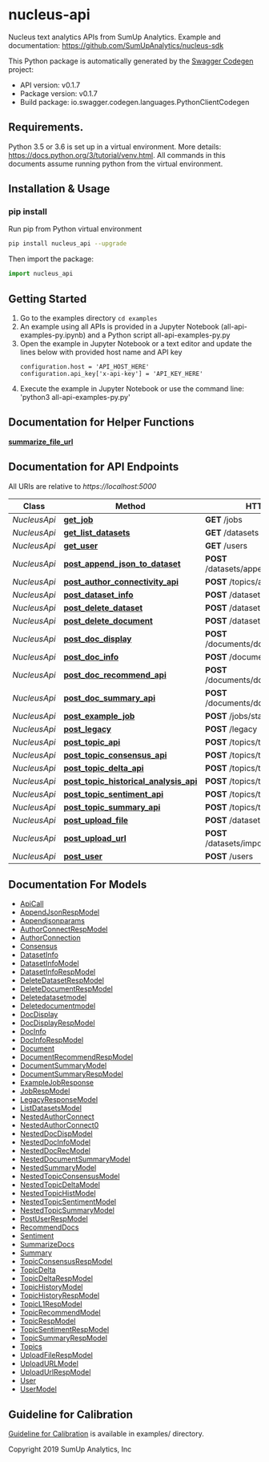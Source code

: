 # nucleus-api
Nucleus text analytics APIs from SumUp Analytics. Example and documentation: https://github.com/SumUpAnalytics/nucleus-sdk

This Python package is automatically generated by the [Swagger Codegen](https://github.com/swagger-api/swagger-codegen) project:

- API version: v0.1.7
- Package version: v0.1.7
- Build package: io.swagger.codegen.languages.PythonClientCodegen

## Requirements.

Python 3.5 or 3.6 is set up in a virtual environment. More details: https://docs.python.org/3/tutorial/venv.html. All commands in this documents assume running python from the virtual environment.

## Installation & Usage
### pip install
Run pip from Python virtual environment
```sh
pip install nucleus_api --upgrade
```

Then import the package:
```python
import nucleus_api 
```

## Getting Started

1. Go to the examples directory `cd examples`
1. An example using all APIs is provided in a Jupyter Notebook (all-api-examples-py.ipynb) and a Python script all-api-examples-py.py
1. Open the example in Jupyter Notebook or a text editor and update the lines below with provided host name and API key
    ```
    configuration.host = 'API_HOST_HERE'
    configuration.api_key['x-api-key'] = 'API_KEY_HERE'
    ```
1. Execute the example in Jupyter Notebook or use the command line: 'python3 all-api-examples-py.py'

##  Documentation for Helper Functions
[**summarize_file_url**](HelperFunc.md#summarize_file_url)

## Documentation for API Endpoints

All URIs are relative to *https://localhost:5000*

Class | Method | HTTP request | Description
------------ | ------------- | ------------- | -------------
*NucleusApi* | [**get_job**](docs/NucleusApi.md#get_job) | **GET** /jobs | 
*NucleusApi* | [**get_list_datasets**](docs/NucleusApi.md#get_list_datasets) | **GET** /datasets | 
*NucleusApi* | [**get_user**](docs/NucleusApi.md#get_user) | **GET** /users | 
*NucleusApi* | [**post_append_json_to_dataset**](docs/NucleusApi.md#post_append_json_to_dataset) | **POST** /datasets/append_json_to_dataset | 
*NucleusApi* | [**post_author_connectivity_api**](docs/NucleusApi.md#post_author_connectivity_api) | **POST** /topics/author_connectivity | 
*NucleusApi* | [**post_dataset_info**](docs/NucleusApi.md#post_dataset_info) | **POST** /datasets/dataset_info | 
*NucleusApi* | [**post_delete_dataset**](docs/NucleusApi.md#post_delete_dataset) | **POST** /datasets/delete_dataset | 
*NucleusApi* | [**post_delete_document**](docs/NucleusApi.md#post_delete_document) | **POST** /datasets/delete_document | 
*NucleusApi* | [**post_doc_display**](docs/NucleusApi.md#post_doc_display) | **POST** /documents/document_display | 
*NucleusApi* | [**post_doc_info**](docs/NucleusApi.md#post_doc_info) | **POST** /documents/document_info | 
*NucleusApi* | [**post_doc_recommend_api**](docs/NucleusApi.md#post_doc_recommend_api) | **POST** /documents/document_recommend | 
*NucleusApi* | [**post_doc_summary_api**](docs/NucleusApi.md#post_doc_summary_api) | **POST** /documents/document_summary | 
*NucleusApi* | [**post_example_job**](docs/NucleusApi.md#post_example_job) | **POST** /jobs/start_example_job | 
*NucleusApi* | [**post_legacy**](docs/NucleusApi.md#post_legacy) | **POST** /legacy | 
*NucleusApi* | [**post_topic_api**](docs/NucleusApi.md#post_topic_api) | **POST** /topics/topics | 
*NucleusApi* | [**post_topic_consensus_api**](docs/NucleusApi.md#post_topic_consensus_api) | **POST** /topics/topic_consensus | 
*NucleusApi* | [**post_topic_delta_api**](docs/NucleusApi.md#post_topic_delta_api) | **POST** /topics/topic_delta | 
*NucleusApi* | [**post_topic_historical_analysis_api**](docs/NucleusApi.md#post_topic_historical_analysis_api) | **POST** /topics/topic_historical | 
*NucleusApi* | [**post_topic_sentiment_api**](docs/NucleusApi.md#post_topic_sentiment_api) | **POST** /topics/topic_sentiment | 
*NucleusApi* | [**post_topic_summary_api**](docs/NucleusApi.md#post_topic_summary_api) | **POST** /topics/topic_summary | 
*NucleusApi* | [**post_upload_file**](docs/NucleusApi.md#post_upload_file) | **POST** /datasets/upload_file | 
*NucleusApi* | [**post_upload_url**](docs/NucleusApi.md#post_upload_url) | **POST** /datasets/import_file_from_url | 
*NucleusApi* | [**post_user**](docs/NucleusApi.md#post_user) | **POST** /users | 


## Documentation For Models

 - [ApiCall](docs/ApiCall.md)
 - [AppendJsonRespModel](docs/AppendJsonRespModel.md)
 - [Appendjsonparams](docs/Appendjsonparams.md)
 - [AuthorConnectRespModel](docs/AuthorConnectRespModel.md)
 - [AuthorConnection](docs/AuthorConnection.md)
 - [Consensus](docs/Consensus.md)
 - [DatasetInfo](docs/DatasetInfo.md)
 - [DatasetInfoModel](docs/DatasetInfoModel.md)
 - [DatasetInfoRespModel](docs/DatasetInfoRespModel.md)
 - [DeleteDatasetRespModel](docs/DeleteDatasetRespModel.md)
 - [DeleteDocumentRespModel](docs/DeleteDocumentRespModel.md)
 - [Deletedatasetmodel](docs/Deletedatasetmodel.md)
 - [Deletedocumentmodel](docs/Deletedocumentmodel.md)
 - [DocDisplay](docs/DocDisplay.md)
 - [DocDisplayRespModel](docs/DocDisplayRespModel.md)
 - [DocInfo](docs/DocInfo.md)
 - [DocInfoRespModel](docs/DocInfoRespModel.md)
 - [Document](docs/Document.md)
 - [DocumentRecommendRespModel](docs/DocumentRecommendRespModel.md)
 - [DocumentSummaryModel](docs/DocumentSummaryModel.md)
 - [DocumentSummaryRespModel](docs/DocumentSummaryRespModel.md)
 - [ExampleJobResponse](docs/ExampleJobResponse.md)
 - [JobRespModel](docs/JobRespModel.md)
 - [LegacyResponseModel](docs/LegacyResponseModel.md)
 - [ListDatasetsModel](docs/ListDatasetsModel.md)
 - [NestedAuthorConnect](docs/NestedAuthorConnect.md)
 - [NestedAuthorConnect0](docs/NestedAuthorConnect0.md)
 - [NestedDocDispModel](docs/NestedDocDispModel.md)
 - [NestedDocInfoModel](docs/NestedDocInfoModel.md)
 - [NestedDocRecModel](docs/NestedDocRecModel.md)
 - [NestedDocumentSummaryModel](docs/NestedDocumentSummaryModel.md)
 - [NestedSummaryModel](docs/NestedSummaryModel.md)
 - [NestedTopicConsensusModel](docs/NestedTopicConsensusModel.md)
 - [NestedTopicDeltaModel](docs/NestedTopicDeltaModel.md)
 - [NestedTopicHistModel](docs/NestedTopicHistModel.md)
 - [NestedTopicSentimentModel](docs/NestedTopicSentimentModel.md)
 - [NestedTopicSummaryModel](docs/NestedTopicSummaryModel.md)
 - [PostUserRespModel](docs/PostUserRespModel.md)
 - [RecommendDocs](docs/RecommendDocs.md)
 - [Sentiment](docs/Sentiment.md)
 - [SummarizeDocs](docs/SummarizeDocs.md)
 - [Summary](docs/Summary.md)
 - [TopicConsensusRespModel](docs/TopicConsensusRespModel.md)
 - [TopicDelta](docs/TopicDelta.md)
 - [TopicDeltaRespModel](docs/TopicDeltaRespModel.md)
 - [TopicHistoryModel](docs/TopicHistoryModel.md)
 - [TopicHistoryRespModel](docs/TopicHistoryRespModel.md)
 - [TopicL1RespModel](docs/TopicL1RespModel.md)
 - [TopicRecommendModel](docs/TopicRecommendModel.md)
 - [TopicRespModel](docs/TopicRespModel.md)
 - [TopicSentimentRespModel](docs/TopicSentimentRespModel.md)
 - [TopicSummaryRespModel](docs/TopicSummaryRespModel.md)
 - [Topics](docs/Topics.md)
 - [UploadFileRespModel](docs/UploadFileRespModel.md)
 - [UploadURLModel](docs/UploadURLModel.md)
 - [UploadUrlRespModel](docs/UploadUrlRespModel.md)
 - [User](docs/User.md)
 - [UserModel](docs/UserModel.md)


## Guideline for Calibration
[Guideline for Calibration](python/examples/Guidelines%20for%20Calibrating%20Nucleus%20APIs.pdf) is available in examples/ directory.

Copyright 2019 SumUp Analytics, Inc

